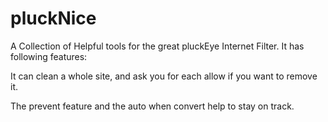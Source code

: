 # pluckNice

A Collection of Helpful tools for the great pluckEye Internet Filter.
It has following features: 

It can clean a whole site, and ask you for each allow if you want to remove it.

The prevent feature and the auto when convert help to stay on track.